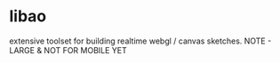 # libao
extensive toolset for building realtime webgl / canvas sketches. NOTE - LARGE &amp; NOT FOR MOBILE YET
